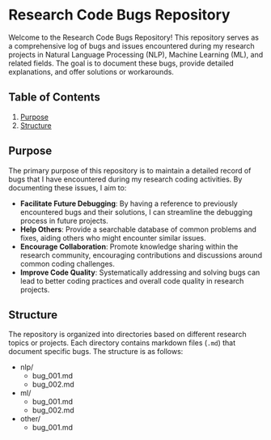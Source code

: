 # Research Code Bugs Repository

Welcome to the Research Code Bugs Repository! This repository serves as a comprehensive log of bugs and issues encountered during my research projects in Natural Language Processing (NLP), Machine Learning (ML), and related fields. The goal is to document these bugs, provide detailed explanations, and offer solutions or workarounds.
## Table of Contents
1. [Purpose](#purpose)
2. [Structure](#structure)
## Purpose
The primary purpose of this repository is to maintain a detailed record of bugs that I have encountered during my research coding activities. By documenting these issues, I aim to:
- **Facilitate Future Debugging**: By having a reference to previously encountered bugs and their solutions, I can streamline the debugging process in future projects.
- **Help Others**: Provide a searchable database of common problems and fixes, aiding others who might encounter similar issues.
- **Encourage Collaboration**: Promote knowledge sharing within the research community, encouraging contributions and discussions around common coding challenges.
- **Improve Code Quality**: Systematically addressing and solving bugs can lead to better coding practices and overall code quality in research projects.
## Structure
The repository is organized into directories based on different research topics or projects. Each directory contains markdown files (`.md`) that document specific bugs. The structure is as follows: 
- nlp/
  - bug_001.md
  - bug_002.md
- ml/
  - bug_001.md
  - bug_002.md
- other/
  - bug_001.md
